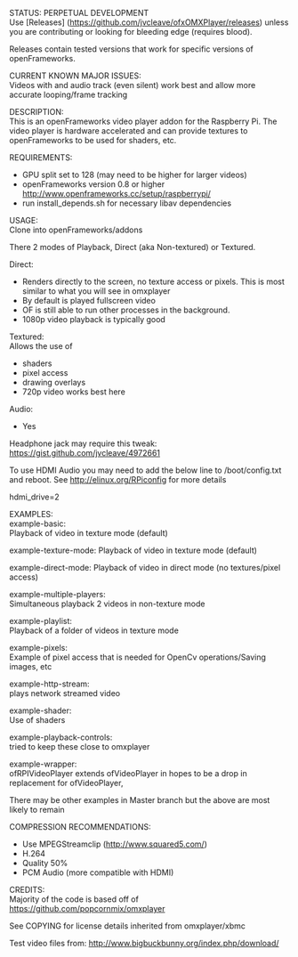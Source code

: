 STATUS: PERPETUAL DEVELOPMENT    
Use [Releases] (https://github.com/jvcleave/ofxOMXPlayer/releases) unless you are contributing or looking for bleeding edge (requires blood). 

Releases contain tested versions that work for specific versions of openFrameworks.

CURRENT KNOWN MAJOR ISSUES:   
Videos with and audio track (even silent) work best and allow more accurate looping/frame tracking

DESCRIPTION:   
This is an openFrameworks video player addon for the Raspberry Pi. The video player is hardware accelerated and can provide textures to openFrameworks to be used for shaders, etc.

REQUIREMENTS:   
- GPU split set to 128 (may need to be higher for larger videos)
- openFrameworks version 0.8 or higher http://www.openframeworks.cc/setup/raspberrypi/
- run install_depends.sh for necessary libav dependencies

USAGE:   
Clone into openFrameworks/addons

There 2 modes of Playback, Direct (aka Non-textured) or Textured. 

Direct:
- Renders directly to the screen, no texture access or pixels. This is most similar to what you will see in omxplayer
- By default is played fullscreen video
- OF is still able to run other processes in the background. 
- 1080p video playback is typically good

Textured:   
Allows the use of
- shaders
- pixel access
- drawing overlays
- 720p video works best here

Audio:   
- Yes


Headphone jack may require this tweak:   
https://gist.github.com/jvcleave/4972661

To use HDMI Audio you may need to add the below line to /boot/config.txt and reboot. See http://elinux.org/RPiconfig for more details

hdmi_drive=2

EXAMPLES:   
example-basic:   
Playback of video in texture mode (default)

example-texture-mode:
Playback of video in texture mode (default)

example-direct-mode:
Playback of video in direct mode (no textures/pixel access)

example-multiple-players:   
Simultaneous playback 2 videos in non-texture mode

example-playlist:   
Playback of a folder of videos in texture mode

example-pixels:   
Example of pixel access that is needed for OpenCv operations/Saving images, etc

example-http-stream:   
plays network streamed video

example-shader:   
Use of shaders

example-playback-controls:   
tried to keep these close to omxplayer

example-wrapper:   
ofRPIVideoPlayer extends ofVideoPlayer in hopes to be  a drop in replacement for ofVideoPlayer, 

There may be other examples in Master branch but the above are most likely to remain

COMPRESSION RECOMMENDATIONS:   
- Use MPEGStreamclip (http://www.squared5.com/)
- H.264
- Quality 50%
- PCM Audio (more compatible with HDMI)

CREDITS:   
Majority of the code is based off of 
https://github.com/popcornmix/omxplayer

See  COPYING for license details inherited from omxplayer/xbmc

Test video files from:
http://www.bigbuckbunny.org/index.php/download/


